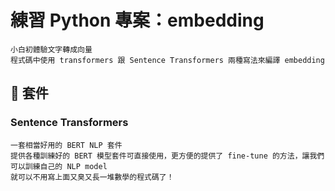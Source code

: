 # 練習 Python 專案：embedding
```
小白初體驗文字轉成向量
程式碼中使用 transformers 跟 Sentence Transformers 兩種寫法來編譯 embedding
```

## 📝 套件

### Sentence Transformers
```
一套相當好用的 BERT NLP 套件
提供各種訓練好的 BERT 模型套件可直接使用，更方便的提供了 fine-tune 的方法，讓我們可以訓練自己的 NLP model
就可以不用寫上面又臭又長一堆數學的程式碼了！
```